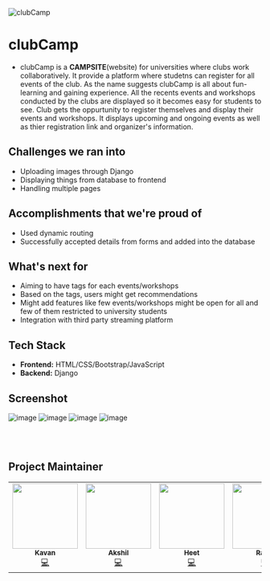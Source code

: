 ![clubCamp](https://socialify.git.ci/kavania2002/clubCamp/image?description=1&font=Bitter&language=1&owner=1&theme=Light)
<br>

# clubCamp
- clubCamp is a **CAMPSITE**(website) for universities where clubs work collaboratively. It provide a platform where studetns can register for all events of the club. As the name suggests clubCamp is all about fun-learning and gaining experience. All the recents events and workshops conducted by the clubs are displayed so it becomes easy for students to see. Club gets the oppurtunity to register themselves and display their events and workshops. It displays upcoming and ongoing events as well as thier registration link and organizer's information. 

## Challenges we ran into 
- Uploading images through Django
- Displaying things from database to frontend
- Handling multiple pages

## Accomplishments that we're proud of
- Used dynamic routing
- Successfully accepted details from forms and added into the database

## What's next for
- Aiming to have tags for each events/workshops
- Based on the tags, users might get recommendations
- Might add features like few events/workshops might be open for all and few of them restricted to university students
- Integration with third party streaming platform

## Tech Stack
- **Frontend:** HTML/CSS/Bootstrap/JavaScript
- **Backend:** Django

## Screenshot
![image](https://user-images.githubusercontent.com/72624080/112748890-7ac15600-8fdc-11eb-8204-51f8bca0cc71.png)
![image](https://user-images.githubusercontent.com/72624080/112748882-739a4800-8fdc-11eb-868f-219094ce15db.png)
![image](https://user-images.githubusercontent.com/72624080/112748899-801ea080-8fdc-11eb-94e9-011b0fcd99e0.png)
![image](https://user-images.githubusercontent.com/72624080/112748901-844abe00-8fdc-11eb-8cd2-f25391286b19.png)

<br><br>
## Project Maintainer 

<table>
  <tbody><tr>
    <td align="center"><a href="https://github.com/kavania2002"><img alt="" src="https://avatars.githubusercontent.com/u/72624080?s=400&u=f26f84c44c707216e4a77b21755fe2f93b9775ed&v=4" width="130px;"><br><sub><b>
 Kavan </b></sub></a><br><a href="" title="Code">💻 </a></td></a></td>
    <td align="center"><a href="https://github.com/AkshilVT"><img alt="" src="https://avatars.githubusercontent.com/u/75160883?v=4" width="130px;"><br><sub><b>
 Akshil </b></sub></a><br><a href="" title="Code">💻 </a></td></a></td>
    <td align="center"><a href="https://github.com/heet9201"><img alt="" src="https://avatars.githubusercontent.com/u/78638901?v=4" width="130px;"><br><sub><b>
 Heet </b></sub></a><br><a href="" title="Code">💻 </a></td></a></td>
    <td align="center"><a href="https://github.com/NyctophileOtaku"><img alt="" src="https://avatars.githubusercontent.com/u/80686212?v=4" width="130px;"><br><sub><b>
 Rajan </b></sub></a><br><a href="" title="Code">💻 </a></td></a></td>
  </tr>
</tbody></table>
